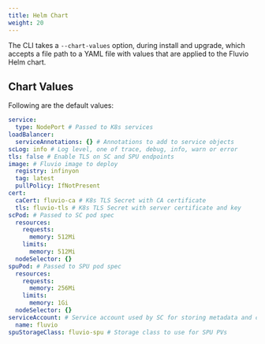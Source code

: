 ```yaml
---
title: Helm Chart
weight: 20
---
```


The CLI takes a `--chart-values` option, during install and upgrade, which accepts a file path to a YAML file with values that are applied to the Fluvio Helm chart.

## Chart Values

Following are the default values:

```yaml
service:
  type: NodePort # Passed to K8s services
loadBalancer:
  serviceAnnotations: {} # Annotations to add to service objects
scLog: info # Log level, one of trace, debug, info, warn or error
tls: false # Enable TLS on SC and SPU endpoints
image: # Fluvio image to deploy
  registry: infinyon
  tag: latest
  pullPolicy: IfNotPresent
cert: 
  caCert: fluvio-ca # K8s TLS Secret with CA certificate
  tls: fluvio-tls # K8s TLS Secret with server certificate and key
scPod: # Passed to SC pod spec
  resources:
    requests:
      memory: 512Mi
    limits:
      memory: 512Mi
  nodeSelector: {}
spuPod: # Passed to SPU pod spec
  resources:
    requests:
      memory: 256Mi
    limits:
      memory: 1Gi
  nodeSelector: {}
serviceAccount: # Service account used by SC for storing metadata and configuring managed SPU groups
  name: fluvio
spuStorageClass: fluvio-spu # Storage class to use for SPU PVs
```
